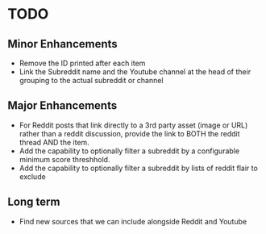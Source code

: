 # TODO
## Minor Enhancements
- Remove the ID printed after each item 
- Link the Subreddit name and the Youtube channel at the head of their grouping to the actual subreddit or channel

## Major Enhancements
- For Reddit posts that link directly to a 3rd party asset (image or URL) rather than a reddit discussion, provide the link to BOTH the reddit thread AND the item.
- Add the capability to optionally filter a subreddit by a configurable minimum score threshhold.
- Add the capability to optionally filter a subreddit by lists of reddit flair to exclude

## Long term
- Find new sources that we can include alongside Reddit and Youtube